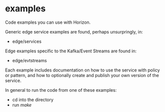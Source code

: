 # examples
Code examples you can use with Horizon.

Generic edge service examples are found, perhaps unsurpringly, in:
 - edge/services

Edge examples specific to the Kafka/Event Streams  are found in:
 - edge/evtstreams

Each example includes documentation on how to use the service with policy or pattern, and how to optionally create and publish your own version of the service.

In general to run the code from one of these examples:
 - cd into the directory
 - run *make*
